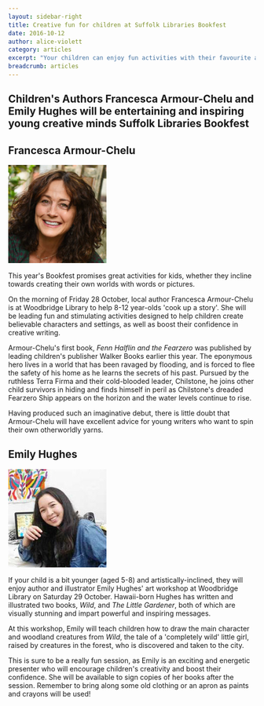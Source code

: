 ```yaml
---
layout: sidebar-right
title: Creative fun for children at Suffolk Libraries Bookfest
date: 2016-10-12
author: alice-violett
category: articles
excerpt: "Your children can enjoy fun activities with their favourite authors at Woodbridge Library."
breadcrumb: articles
---
```

**Children's Authors Francesca Armour-Chelu and Emily Hughes will be entertaining and inspiring young creative minds Suffolk Libraries Bookfest**
---

## Francesca Armour-Chelu

![Francesca Armour-Chelu](images/article/francesca-200.jpg)

This year's Bookfest promises great activities for kids, whether they incline towards creating their own worlds with words or pictures.  

On the morning of Friday 28 October, local author Francesca Armour-Chelu is at Woodbridge Library to help 8-12 year-olds 'cook up a story'.  She will be leading fun and stimulating activities designed to help children create believable characters and settings, as well as boost their confidence in creative writing.  

Armour-Chelu's first book, <cite>Fenn Halflin and the Fearzero</cite> was published by leading children's publisher Walker Books earlier this year.  The eponymous hero lives in a world that has been ravaged by flooding, and is forced to flee the safety of his home as he learns the secrets of his past.  Pursued by the ruthless Terra Firma and their cold-blooded leader, Chilstone, he joins other child survivors in hiding and finds himself in peril as Chilstone's dreaded Fearzero Ship appears on the horizon and the water levels continue to rise.  

Having produced such an imaginative debut, there is little doubt that Armour-Chelu will have excellent advice for young writers who want to spin their own otherworldly yarns.

## Emily Hughes

![Emily Hughes](images/article/emily-hughes-200.jpg)

If your child is a bit younger (aged 5-8) and artistically-inclined, they will enjoy author and illustrator Emily Hughes' art workshop at Woodbridge Library on Saturday 29 October.  Hawaii-born Hughes has written and illustrated two books, <cite>Wild</cite>, and <cite>The Little Gardener</cite>, both of which are visually stunning and impart powerful and inspiring messages.  

At this workshop, Emily will teach children how to draw the main character and woodland creatures from <cite>Wild</cite>, the tale of a 'completely wild' little girl, raised by creatures in the forest, who is discovered and taken to the city.  

This is sure to be a really fun session, as Emily is an exciting and energetic presenter who will encourage children's creativity and boost their confidence.  She will be available to sign copies of her books after the session.  Remember to bring along some old clothing or an apron as paints and crayons will be used!
